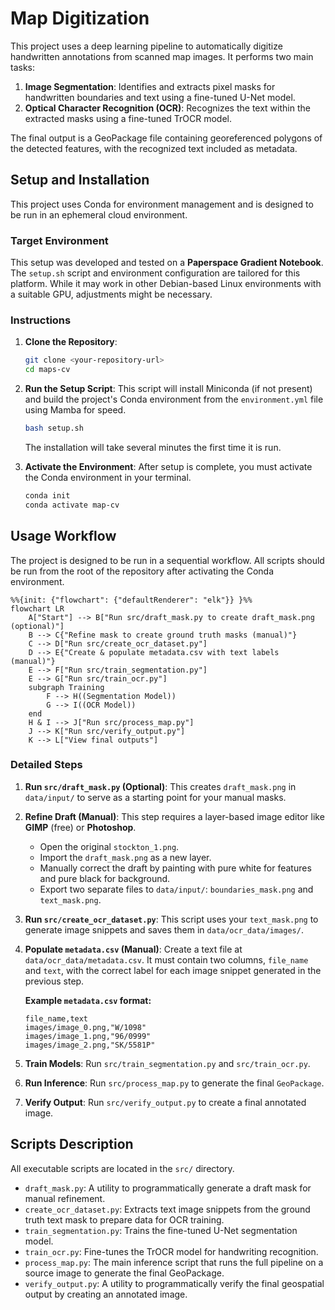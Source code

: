 # Map Digitization

This project uses a deep learning pipeline to automatically digitize handwritten annotations from scanned map images. It performs two main tasks:
1.  **Image Segmentation**: Identifies and extracts pixel masks for handwritten boundaries and text using a fine-tuned U-Net model.
2.  **Optical Character Recognition (OCR)**: Recognizes the text within the extracted masks using a fine-tuned TrOCR model.

The final output is a GeoPackage file containing georeferenced polygons of the detected features, with the recognized text included as metadata.

    
## Setup and Installation

This project uses Conda for environment management and is designed to be run in an ephemeral cloud environment.

### Target Environment
This setup was developed and tested on a **Paperspace Gradient Notebook**. The `setup.sh` script and environment configuration are tailored for this platform. While it may work in other Debian-based Linux environments with a suitable GPU, adjustments might be necessary.

### Instructions
1.  **Clone the Repository**:
    ```bash
    git clone <your-repository-url>
    cd maps-cv
    ```

2.  **Run the Setup Script**: This script will install Miniconda (if not present) and build the project's Conda environment from the `environment.yml` file using Mamba for speed.
    ```bash
    bash setup.sh
    ```
    The installation will take several minutes the first time it is run.

3.  **Activate the Environment**: After setup is complete, you must activate the Conda environment in your terminal.
    ```bash
    conda init
    conda activate map-cv
    ```
    
## Usage Workflow
The project is designed to be run in a sequential workflow. All scripts should be run from the root of the repository after activating the Conda environment.


```mermaid
%%{init: {"flowchart": {"defaultRenderer": "elk"}} }%%
flowchart LR
    A["Start"] --> B["Run src/draft_mask.py to create draft_mask.png (optional)"]
    B --> C{"Refine mask to create ground truth masks (manual)"}
    C --> D["Run src/create_ocr_dataset.py"]
    D --> E{"Create & populate metadata.csv with text labels (manual)"}
    E --> F["Run src/train_segmentation.py"]
    E --> G["Run src/train_ocr.py"]
    subgraph Training
        F --> H((Segmentation Model))
        G --> I((OCR Model))
    end
    H & I --> J["Run src/process_map.py"]
    J --> K["Run src/verify_output.py"]
    K --> L["View final outputs"]
```

### Detailed Steps

1.  **Run `src/draft_mask.py` (Optional)**: This creates `draft_mask.png` in `data/input/` to serve as a starting point for your manual masks.

2.  **Refine Draft (Manual)**: This step requires a layer-based image editor like **GIMP** (free) or **Photoshop**.
    * Open the original `stockton_1.png`.
    * Import the `draft_mask.png` as a new layer.
    * Manually correct the draft by painting with pure white for features and pure black for background.
    * Export two separate files to `data/input/`: `boundaries_mask.png` and `text_mask.png`.

3.  **Run `src/create_ocr_dataset.py`**: This script uses your `text_mask.png` to generate image snippets and saves them in `data/ocr_data/images/`.

4.  **Populate `metadata.csv` (Manual)**: Create a text file at `data/ocr_data/metadata.csv`. It must contain two columns, `file_name` and `text`, with the correct label for each image snippet generated in the previous step.

    **Example `metadata.csv` format:**
    ```csv
    file_name,text
    images/image_0.png,"W/1098"
    images/image_1.png,"96/0999"
    images/image_2.png,"SK/5581P"
    ```
5.  **Train Models**: Run `src/train_segmentation.py` and `src/train_ocr.py`.
6.  **Run Inference**: Run `src/process_map.py` to generate the final `GeoPackage`.
7.  **Verify Output**: Run `src/verify_output.py` to create a final annotated image.

    
## Scripts Description

All executable scripts are located in the `src/` directory.

* `draft_mask.py`: A utility to programmatically generate a draft mask for manual refinement.
* `create_ocr_dataset.py`: Extracts text image snippets from the ground truth text mask to prepare data for OCR training.
* `train_segmentation.py`: Trains the fine-tuned U-Net segmentation model.
* `train_ocr.py`: Fine-tunes the TrOCR model for handwriting recognition.
* `process_map.py`: The main inference script that runs the full pipeline on a source image to generate the final GeoPackage.
* `verify_output.py`: A utility to programmatically verify the final geospatial output by creating an annotated image.
  
    
    